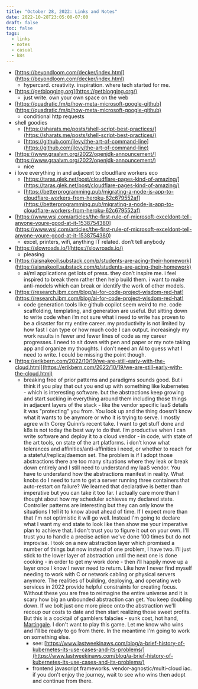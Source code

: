 ```yaml
---
title: "October 28, 2022: Links and Notes"
date: 2022-10-28T23:05:00-07:00
draft: false
toc: false
tags:
  - links
  - notes
  - casual
  - k8s
---
```


- [https://beyondloom.com/decker/index.html](https://beyondloom.com/decker/index.html)
    - hypercard. creativity. inspiration. where tech started for me.
- [https://getblogging.org](https://getblogging.org/)
    - just write. own your own space on the web
- [https://quadratic.fm/p/how-meta-microsoft-google-github](https://quadratic.fm/p/how-meta-microsoft-google-github)
    - conditional http requests
- shell goodies
    - [https://sharats.me/posts/shell-script-best-practices/](https://sharats.me/posts/shell-script-best-practices/)
    - [https://github.com/jlevy/the-art-of-command-line](https://github.com/jlevy/the-art-of-command-line)
- [https://www.graalvm.org/2022/openjdk-announcement/](https://www.graalvm.org/2022/openjdk-announcement/)
    - nice
- i love everything in and adjacent to cloudflare workers eco
    - [https://taras.glek.net/post/cloudflare-pages-kind-of-amazing/](https://taras.glek.net/post/cloudflare-pages-kind-of-amazing/)
    - [https://betterprogramming.pub/migrating-a-node-js-app-to-cloudflare-workers-from-heroku-62c679552af](https://betterprogramming.pub/migrating-a-node-js-app-to-cloudflare-workers-from-heroku-62c679552af)
- [https://www.wsj.com/articles/the-first-rule-of-microsoft-exceldont-tell-anyone-youre-good-at-it-1538754380](https://www.wsj.com/articles/the-first-rule-of-microsoft-exceldont-tell-anyone-youre-good-at-it-1538754380)
    - excel, printers, wifi, anything IT related. don’t tell anybody
- [https://slowroads.io/](https://slowroads.io/)
    - pleasing
- [https://aisnakeoil.substack.com/p/students-are-acing-their-homework](https://aisnakeoil.substack.com/p/students-are-acing-their-homework)
    - ai/ml applications get lots of press. they don’t inspire me. i feel inspired to break them rather then help build them. i want to make anti-models which can break or identify the work of other models.
- [https://research.ibm.com/blog/ai-for-code-project-wisdom-red-hat](https://research.ibm.com/blog/ai-for-code-project-wisdom-red-hat)
    - code generation tools like github copilot seem weird to me. code scaffolding, templating, and generation are useful. But sitting down to write code when i’m not sure what i need to write has proven to be a disaster for my entire career. my productivity is not limited by how fast I can type or how much code I can output. increasingly my work results in fewer and fewer lines of code as my career progresses. I need to sit down with pen and paper or my note taking app and organize my thoughts. I don’t need an AI to guess what I need to write. I could be missing the point though.
- [https://erikbern.com/2022/10/19/we-are-still-early-with-the-cloud.html](https://erikbern.com/2022/10/19/we-are-still-early-with-the-cloud.html)
    - breaking free of prior patterns and paradigms sounds good. But i think if you play that out you end up with something like kubernetes - which is interesting software. but the abstractions keep growing and start sucking in everything around them including those things in adjacent layers of the stack - like the vendor specific IaaS details it was "protecting" you from. You look up and the thing doesn’t know what it wants to be anymore or who it is trying to serve. I mostly agree with Corey Quinn’s recent take. I want to get stuff done and k8s is not today the best way to do that. I’m productive when I can write software and deploy it to a cloud vendor - in code, with state of the art tools, on state of the art platforms. i don’t know what tolerances and affinities/anti-affinities i need, or whether to reach for a stateful/replica/daemon set. The problem is if I adopt those abstractions there are too many situations where they leak or break down entirely and I still need to understand my IaaS vendor. You have to understand how the abstractions manifest in reality. What knobs do I need to turn to get a server running three containers that auto-restart on failure? We learned that declarative is better than imperative but you can take it too far. I actually care more than I thought about how my scheduler achieves my declared state. Controller patterns are interesting but they can only know the situations I tell it to know about ahead of time. If I expect more than that I'm not optimistic it will go well. Instead I'm going to declare what I want my end state to look like then show me your imperative plan to achieve that. I don't trust you to figure it out on your own. I'll trust you to handle a precise action we've done 100 times but do not improvise. I took on a new abstraction layer which promised a number of things but now instead of one problem, I have two. I’ll just stick to the lower layer of abstraction until the next one is done cooking - in order to get my work done - then i’ll happily move up a layer once I know I never need to return. Like how I never find myself needing to work with C or network cabling or physical servers anymore. The realities of building, deploying, and operating web services in 2022 provide helpful constraints for creating focus. Without these you are free to reimagine the entire universe and it is scary how big an unbounded abstraction can get. You keep doubling down. If we bolt just one more piece onto the abstraction we'll recoup our costs to date and then start realizing those sweet profits. But this is a cocktail of gamblers falacies - sunk cost, hot hand, [Martingale](https://en.wikipedia.org/wiki/Martingale_(betting_system)). I don't want to play this game. Let me know who wins and I'll be ready to go from there. In the meantime I'm going to work on something else. 
        - see: [https://www.lastweekinaws.com/blog/a-brief-history-of-kubernetes-its-use-cases-and-its-problems/](https://www.lastweekinaws.com/blog/a-brief-history-of-kubernetes-its-use-cases-and-its-problems/)
        - frontend javascript frameworks. vendor-agnostic/multi-cloud iac. if you don't enjoy the journey, wait to see who wins then adopt and continue from there. 
